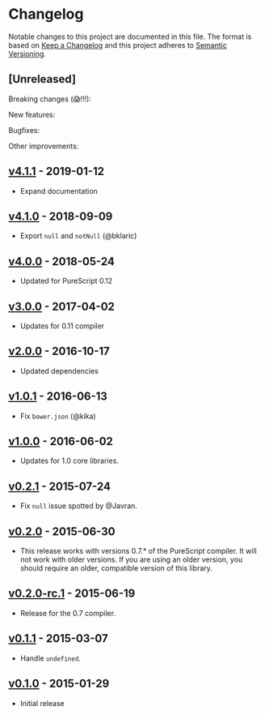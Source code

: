 # Changelog

Notable changes to this project are documented in this file. The format is based on [Keep a Changelog](https://keepachangelog.com/en/1.0.0/) and this project adheres to [Semantic Versioning](https://semver.org/spec/v2.0.0.html).

## [Unreleased]

Breaking changes (😱!!!):

New features:

Bugfixes:

Other improvements:

## [v4.1.1](https://github.com/purescript-contrib/purescript-nullable/releases/tag/v4.1.1) - 2019-01-12

- Expand documentation

## [v4.1.0](https://github.com/purescript-contrib/purescript-nullable/releases/tag/v4.1.0) - 2018-09-09

- Export `null` and `notNull` (@bklaric)

## [v4.0.0](https://github.com/purescript-contrib/purescript-nullable/releases/tag/v4.0.0) - 2018-05-24

- Updated for PureScript 0.12

## [v3.0.0](https://github.com/purescript-contrib/purescript-nullable/releases/tag/v3.0.0) - 2017-04-02

- Updates for 0.11 compiler

## [v2.0.0](https://github.com/purescript-contrib/purescript-nullable/releases/tag/v2.0.0) - 2016-10-17

- Updated dependencies

## [v1.0.1](https://github.com/purescript-contrib/purescript-nullable/releases/tag/v1.0.1) - 2016-06-13

- Fix `bower.json` (@kika)

## [v1.0.0](https://github.com/purescript-contrib/purescript-nullable/releases/tag/v1.0.0) - 2016-06-02

- Updates for 1.0 core libraries.

## [v0.2.1](https://github.com/purescript-contrib/purescript-nullable/releases/tag/v0.2.1) - 2015-07-24

- Fix `null` issue spotted by @Javran.

## [v0.2.0](https://github.com/purescript-contrib/purescript-nullable/releases/tag/v0.2.0) - 2015-06-30

- This release works with versions 0.7.\* of the PureScript compiler. It will not work with older versions. If you are using an older version, you should require an older, compatible version of this library.

## [v0.2.0-rc.1](https://github.com/purescript-contrib/purescript-nullable/releases/tag/v0.2.0-rc.1) - 2015-06-19

- Release for the 0.7 compiler.

## [v0.1.1](https://github.com/purescript-contrib/purescript-nullable/releases/tag/v0.1.1) - 2015-03-07

- Handle `undefined`.

## [v0.1.0](https://github.com/purescript-contrib/purescript-nullable/releases/tag/v0.1.0) - 2015-01-29

- Initial release

